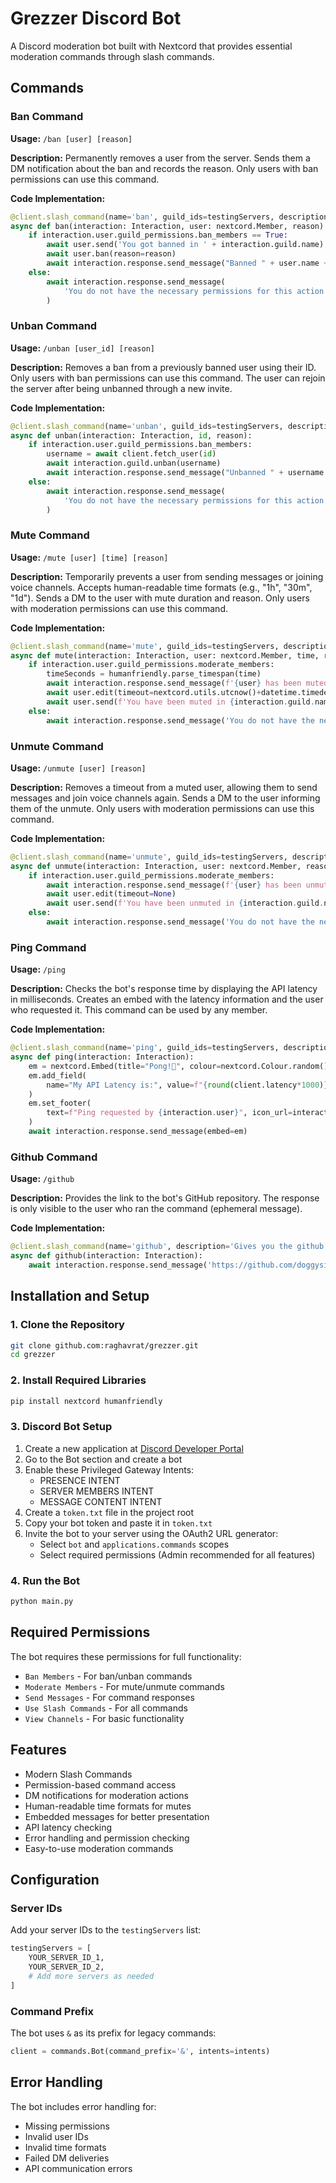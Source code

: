 # Grezzer Discord Bot

A Discord moderation bot built with Nextcord that provides essential moderation commands through slash commands.

## Commands

### Ban Command
**Usage:** `/ban [user] [reason]`

**Description:**
Permanently removes a user from the server. Sends them a DM notification about the ban and records the reason. Only users with ban permissions can use this command.

**Code Implementation:**
```python
@client.slash_command(name='ban', guild_ids=testingServers, description='bon 🔨')
async def ban(interaction: Interaction, user: nextcord.Member, reason):
    if interaction.user.guild_permissions.ban_members == True:
        await user.send('You got banned in ' + interaction.guild.name)
        await user.ban(reason=reason)
        await interaction.response.send_message("Banned " + user.name + '.')
    else:
        await interaction.response.send_message(
            'You do not have the necessary permissions for this action'
        )
```

### Unban Command
**Usage:** `/unban [user_id] [reason]`

**Description:**
Removes a ban from a previously banned user using their ID. Only users with ban permissions can use this command. The user can rejoin the server after being unbanned through a new invite.

**Code Implementation:**
```python
@client.slash_command(name='unban', guild_ids=testingServers, description='Unbans a user using their id.')
async def unban(interaction: Interaction, id, reason):
    if interaction.user.guild_permissions.ban_members:
        username = await client.fetch_user(id)
        await interaction.guild.unban(username)
        await interaction.response.send_message("Unbanned " + username.name + '.')
    else:
        await interaction.response.send_message(
            'You do not have the necessary permissions for this action'
        )
```

### Mute Command
**Usage:** `/mute [user] [time] [reason]`

**Description:**
Temporarily prevents a user from sending messages or joining voice channels. Accepts human-readable time formats (e.g., "1h", "30m", "1d"). Sends a DM to the user with mute duration and reason. Only users with moderation permissions can use this command.

**Code Implementation:**
```python
@client.slash_command(name='mute', guild_ids=testingServers, description='Mutes a user for a given amount of time')
async def mute(interaction: Interaction, user: nextcord.Member, time, reason):
    if interaction.user.guild_permissions.moderate_members:
        timeSeconds = humanfriendly.parse_timespan(time)
        await interaction.response.send_message(f'{user} has been muted successfully.')
        await user.edit(timeout=nextcord.utils.utcnow()+datetime.timedelta(seconds=timeSeconds))
        await user.send(f'You have been muted in {interaction.guild.name} by {interaction.user} for {time} for {reason}')
    else:
        await interaction.response.send_message('You do not have the necessay permissions for this command.', ephemeral = True)
```

### Unmute Command
**Usage:** `/unmute [user] [reason]`

**Description:**
Removes a timeout from a muted user, allowing them to send messages and join voice channels again. Sends a DM to the user informing them of the unmute. Only users with moderation permissions can use this command.

**Code Implementation:**
```python
@client.slash_command(name='unmute', guild_ids=testingServers, description='Unmutes a user')
async def unmute(interaction: Interaction, user: nextcord.Member, reason):
    if interaction.user.guild_permissions.moderate_members:
        await interaction.response.send_message(f'{user} has been unmuted successfully.')
        await user.edit(timeout=None)
        await user.send(f'You have been unmuted in {interaction.guild.name} by {interaction.user} for {reason}')
    else:
        await interaction.response.send_message('You do not have the necessay permissions for this command.', ephemeral = True)
```

### Ping Command
**Usage:** `/ping`

**Description:**
Checks the bot's response time by displaying the API latency in milliseconds. Creates an embed with the latency information and the user who requested it. This command can be used by any member.

**Code Implementation:**
```python
@client.slash_command(name='ping', guild_ids=testingServers, description='Pong!🏓')
async def ping(interaction: Interaction):
    em = nextcord.Embed(title="Pong!🏓", colour=nextcord.Colour.random())
    em.add_field(
        name="My API Latency is:", value=f"{round(client.latency*1000)} ms!"
    )
    em.set_footer(
        text=f"Ping requested by {interaction.user}", icon_url=interaction.user.display_avatar
    )
    await interaction.response.send_message(embed=em)
```

### Github Command
**Usage:** `/github`

**Description:**
Provides the link to the bot's GitHub repository. The response is only visible to the user who ran the command (ephemeral message).

**Code Implementation:**
```python
@client.slash_command(name='github', description='Gives you the github link.', guild_ids=testingServers)
async def github(interaction: Interaction):
    await interaction.response.send_message('https://github.com/doggysir/grezzer', ephemeral = True)
```

## Installation and Setup

### 1. Clone the Repository
```bash
git clone github.com:raghavrat/grezzer.git
cd grezzer
```

### 2. Install Required Libraries
```bash
pip install nextcord humanfriendly
```

### 3. Discord Bot Setup
1. Create a new application at [Discord Developer Portal](https://discord.com/developers/applications)
2. Go to the Bot section and create a bot
3. Enable these Privileged Gateway Intents:
   - PRESENCE INTENT
   - SERVER MEMBERS INTENT
   - MESSAGE CONTENT INTENT
4. Create a `token.txt` file in the project root
5. Copy your bot token and paste it in `token.txt`
6. Invite the bot to your server using the OAuth2 URL generator:
   - Select `bot` and `applications.commands` scopes
   - Select required permissions (Admin recommended for all features)

### 4. Run the Bot
```bash
python main.py
```

## Required Permissions

The bot requires these permissions for full functionality:
- `Ban Members` - For ban/unban commands
- `Moderate Members` - For mute/unmute commands
- `Send Messages` - For command responses
- `Use Slash Commands` - For all commands
- `View Channels` - For basic functionality

## Features

- Modern Slash Commands
- Permission-based command access
- DM notifications for moderation actions
- Human-readable time formats for mutes
- Embedded messages for better presentation
- API latency checking
- Error handling and permission checking
- Easy-to-use moderation commands

## Configuration

### Server IDs
Add your server IDs to the `testingServers` list:
```python
testingServers = [
    YOUR_SERVER_ID_1,
    YOUR_SERVER_ID_2,
    # Add more servers as needed
]
```

### Command Prefix
The bot uses `&` as its prefix for legacy commands:
```python
client = commands.Bot(command_prefix='&', intents=intents)
```

## Error Handling

The bot includes error handling for:
- Missing permissions
- Invalid user IDs
- Invalid time formats
- Failed DM deliveries
- API communication errors
